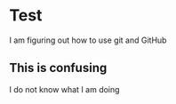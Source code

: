# Test
I am figuring out how to use git and GitHub

## This is confusing
I do not know what I am doing